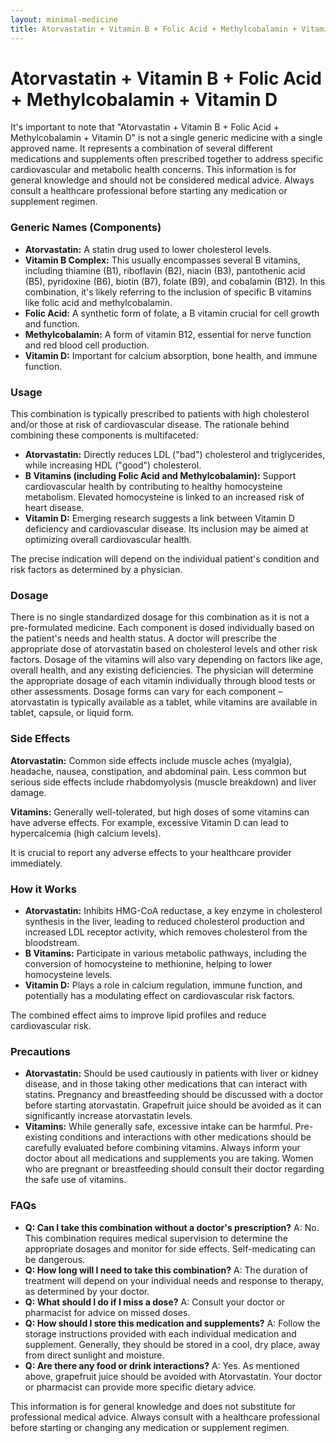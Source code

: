 ```yaml
---
layout: minimal-medicine
title: Atorvastatin + Vitamin B + Folic Acid + Methylcobalamin + Vitamin D
---
```


# Atorvastatin + Vitamin B + Folic Acid + Methylcobalamin + Vitamin D
It's important to note that "Atorvastatin + Vitamin B + Folic Acid + Methylcobalamin + Vitamin D" is not a single generic medicine with a single approved name.  It represents a combination of several different medications and supplements often prescribed together to address specific cardiovascular and metabolic health concerns.  This information is for general knowledge and should not be considered medical advice. Always consult a healthcare professional before starting any medication or supplement regimen.


### Generic Names (Components)

* **Atorvastatin:**  A statin drug used to lower cholesterol levels.
* **Vitamin B Complex:** This usually encompasses several B vitamins, including thiamine (B1), riboflavin (B2), niacin (B3), pantothenic acid (B5), pyridoxine (B6), biotin (B7), folate (B9), and cobalamin (B12). In this combination, it's likely referring to the inclusion of specific B vitamins like folic acid and methylcobalamin.
* **Folic Acid:** A synthetic form of folate, a B vitamin crucial for cell growth and function.
* **Methylcobalamin:** A form of vitamin B12, essential for nerve function and red blood cell production.
* **Vitamin D:**  Important for calcium absorption, bone health, and immune function.


### Usage

This combination is typically prescribed to patients with high cholesterol and/or those at risk of cardiovascular disease.  The rationale behind combining these components is multifaceted:

* **Atorvastatin:** Directly reduces LDL ("bad") cholesterol and triglycerides, while increasing HDL ("good") cholesterol.
* **B Vitamins (including Folic Acid and Methylcobalamin):** Support cardiovascular health by contributing to healthy homocysteine metabolism. Elevated homocysteine is linked to an increased risk of heart disease.
* **Vitamin D:** Emerging research suggests a link between Vitamin D deficiency and cardiovascular disease.  Its inclusion may be aimed at optimizing overall cardiovascular health.


The precise indication will depend on the individual patient's condition and risk factors as determined by a physician.


### Dosage

There is no single standardized dosage for this combination as it is not a pre-formulated medicine.  Each component is dosed individually based on the patient's needs and health status.  A doctor will prescribe the appropriate dose of atorvastatin based on cholesterol levels and other risk factors.  Dosage of the vitamins will also vary depending on factors like age, overall health, and any existing deficiencies.  The physician will determine the appropriate dosage of each vitamin individually through blood tests or other assessments.  Dosage forms can vary for each component – atorvastatin is typically available as a tablet, while vitamins are available in tablet, capsule, or liquid form.


### Side Effects

**Atorvastatin:** Common side effects include muscle aches (myalgia), headache, nausea, constipation, and abdominal pain.  Less common but serious side effects include rhabdomyolysis (muscle breakdown) and liver damage.

**Vitamins:**  Generally well-tolerated, but high doses of some vitamins can have adverse effects.  For example, excessive Vitamin D can lead to hypercalcemia (high calcium levels).


It is crucial to report any adverse effects to your healthcare provider immediately.


### How it Works

* **Atorvastatin:** Inhibits HMG-CoA reductase, a key enzyme in cholesterol synthesis in the liver, leading to reduced cholesterol production and increased LDL receptor activity, which removes cholesterol from the bloodstream.
* **B Vitamins:** Participate in various metabolic pathways, including the conversion of homocysteine to methionine, helping to lower homocysteine levels.
* **Vitamin D:** Plays a role in calcium regulation, immune function, and potentially has a modulating effect on cardiovascular risk factors.

The combined effect aims to improve lipid profiles and reduce cardiovascular risk.


### Precautions

* **Atorvastatin:** Should be used cautiously in patients with liver or kidney disease, and in those taking other medications that can interact with statins.  Pregnancy and breastfeeding should be discussed with a doctor before starting atorvastatin.  Grapefruit juice should be avoided as it can significantly increase atorvastatin levels.
* **Vitamins:** While generally safe, excessive intake can be harmful.  Pre-existing conditions and interactions with other medications should be carefully evaluated before combining vitamins.  Always inform your doctor about all medications and supplements you are taking.  Women who are pregnant or breastfeeding should consult their doctor regarding the safe use of vitamins.



### FAQs

* **Q: Can I take this combination without a doctor's prescription?**  A: No.  This combination requires medical supervision to determine the appropriate dosages and monitor for side effects.  Self-medicating can be dangerous.
* **Q: How long will I need to take this combination?** A: The duration of treatment will depend on your individual needs and response to therapy, as determined by your doctor.
* **Q: What should I do if I miss a dose?** A: Consult your doctor or pharmacist for advice on missed doses.
* **Q: How should I store this medication and supplements?** A: Follow the storage instructions provided with each individual medication and supplement.  Generally, they should be stored in a cool, dry place, away from direct sunlight and moisture.
* **Q: Are there any food or drink interactions?** A: Yes.  As mentioned above, grapefruit juice should be avoided with Atorvastatin.  Your doctor or pharmacist can provide more specific dietary advice.


This information is for general knowledge and does not substitute for professional medical advice.  Always consult with a healthcare professional before starting or changing any medication or supplement regimen.
